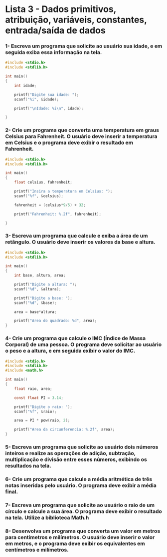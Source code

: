 # Lista 3 - Dados primitivos, atribuição, variáveis, constantes, entrada/saída de dados

### 1- Escreva um programa que solicite ao usuário sua idade, e em seguida exiba essa informação na tela.
```C
#include <stdio.h>
#include <stdlib.h>

int main()
{
    int idade;

    printf("Digite sua idade: ");
    scanf("%i", &idade);

    printf("\nIdade: %i\n", idade);

}
```

### 2- Crie um programa que converta uma temperatura em graus Celsius para Fahrenheit. O usuário deve inserir a temperatura em Celsius e o programa deve exibir o resultado em Fahrenheit.

```C
#include <stdio.h>
#include <stdlib.h>

int main()
{
    float celsius, fahrenheit;

    printf("Insira a temperatura em Celsius: ");
    scanf("%f", &celsius);

    fahrenheit = (celsius*9/5) + 32;

    printf("Fahrenheit: %.2f", fahrenheit);

}
```

### 3- Escreva um programa que calcule e exiba a área de um retângulo. O usuário deve inserir os valores da base e altura.

```C
#include <stdio.h>
#include <stdlib.h>

int main()
{
    int base, altura, area;

    printf("Digite a altura: ");
    scanf("%d", &altura);

    printf("Digite a base: ");
    scanf("%d", &base);

    area = base*altura;

    printf("Area do quadrado: %d", area);
}
```

### 4- Crie um programa que calcule o IMC (Índice de Massa Corporal) de uma pessoa. O programa deve solicitar ao usuário o peso e a altura, e em seguida exibir o valor do IMC.

```C
#include <stdio.h>
#include <stdlib.h>
#include <math.h>

int main()
{
    float raio, area;

    const float PI = 3.14;

    printf("Digite o raio: ");
    scanf("%f", &raio);

    area = PI * pow(raio, 2);

    printf("Area da circunferencia: %.2f", area);
}
```

### 5- Escreva um programa que solicite ao usuário dois números inteiros e realize as operações de adição, subtração, multiplicação e divisão entre esses números, exibindo os resultados na tela.
### 6- Crie um programa que calcule a média aritmética de três notas inseridas pelo usuário. O programa deve exibir a média final.
### 7- Escreva um programa que solicite ao usuário o raio de um círculo e calcule a sua área. O programa deve exibir o resultado na tela. Utilize a biblioteca Math.h
### 8- Desenvolva um programa que converta um valor em metros para centímetros e milímetros. O usuário deve inserir o valor em metros, e o programa deve exibir os equivalentes em centímetros e milímetros.
